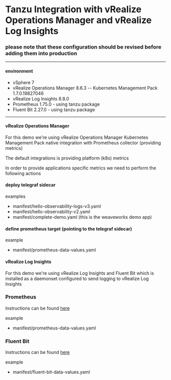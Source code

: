 # Tanzu Integration with vRealize Operations Manager and vRealize Log Insights

###  please note that these configuration should be revised before adding them into production

_______________________________________________________________________________________________

#### environment
- vSphere 7
- vRealize Operations Manager 8.6.3
-- Kubernetes Management Pack 1.7.0.19827046
- vRealize Log Insights 8.8.0
- Prometheus 1.75.0 - using tanzu package
- Fluent Bit 2.27.0 - using tanzu package

_______________________________________________________________________________________________

#### vRealize Operations Manager
For this demo we're using vRealize Operations Manager Kubernetes Management Pack native integration with Prometheus collector (providing metrics)

The default integrations is providing platform (k8s) metrics

In order to provide applications specific metrics we need to perform the following actions

#### deploy telegraf sidecar
examples
- manifest/hello-observability-logs-v3.yaml
- manifest/hello-observability-v2.yaml
- manifest/complete-demo.yaml (this is the weaveworks demo app)

#### define prometheus target (pointing to the telegraf sidecar)
example
- manifest/prometheus-data-values.yaml

#### vRealize Log Insights
For this demo we're using vRealize Log Insights and Fluent Bit which is installed as a daemonset configured to send logging to vRealize Log Insights

### Prometheus
Instructions can be found [here](https://docs.vmware.com/en/VMware-Tanzu-Kubernetes-Grid/1.5/vmware-tanzu-kubernetes-grid-15/GUID-packages-prometheus.html)

example
- manifest/prometheus-data-values.yaml

### Fluent Bit
Instructions can be found [here](https://docs.vmware.com/en/VMware-Tanzu-Kubernetes-Grid/1.5/vmware-tanzu-kubernetes-grid-15/GUID-packages-logging-fluentbit.html)

example
- manifest/fluent-bit-data-values.yaml
